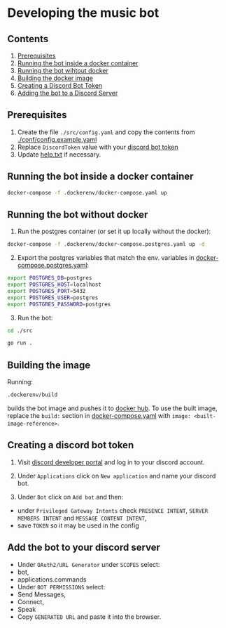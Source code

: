 # Developing the music bot

## Contents

1. [Prerequisites](#prerequisites)
2. [Running the bot inside a docker container](#running-the-bot-inside-a-docker-container)
3. [Running the bot wihtout docker](#running-the-bot-without-docker)
4. [Building the docker image](#building-the-image)
5. [Creating a Discord Bot Token](#creating-a-discord-bot-token)
6. [Adding the bot to a Discord Server](#add-the-bot-to-your-discord-server)

## Prerequisites

1. Create the file `./src/config.yaml` and copy the contents from [./conf/config.example.yaml](./conf/config.example.yaml)
2. Replace `DiscordToken` value with your [discord bot token](#creating-a-discord-bot-token)
3. Update [help.txt](./conf/help.txt) if necessary.

## Running the bot inside a docker container

```bash
docker-compose -f .dockerenv/docker-compose.yaml up
```

## Running the bot without docker

1. Run the postgres container (or set it up locally without the docker):

```bash
docker-compose -f .dockerenv/docker-compose.postgres.yaml up -d
```

2. Export the postgres variables that match the env. variables in [docker-compose.postgres.yaml](./.dockerenv/docker-compose.postgres.yaml):

```bash
export POSTGRES_DB=postgres
export POSTGRES_HOST=localhost
export POSTGRES_PORT=5432
export POSTGRES_USER=postgres
export POSTGRES_PASSWORD=postgres
```

3. Run the bot:

```bash
cd ./src

go run .
```

## Building the image

Running:

```bash
.dockerenv/build
```

builds the bot image and pushes it to [docker hub](https://hub.docker.com/).
To use the built image, replace the `build:` section in [docker-compose.yaml](./.dockerenv/docker-compose.yaml)
with `image: <built-image-reference>`.

## Creating a discord bot token

1. Visit [discord developer portal](https://discord.com/developers) and log in to your discord account.

2. Under `Applications` click on `New application` and name your discord bot.

3. Under `Bot` click on `Add bot` and then:

- under `Privileged Gateway Intents` check `PRESENCE INTENT`, `SERVER MEMBERS INTENT` and `MESSAGE CONTENT INTENT`,
- save `TOKEN` so it may be used in the config

## Add the bot to your discord server

- Under `OAuth2/URL Generator` under `SCOPES` select:
- bot,
- applications.commands
- Under `BOT PERMISSIONS` select:
- Send Messages,
- Connect,
- Speak
- Copy `GENERATED URL` and paste it into the browser.
